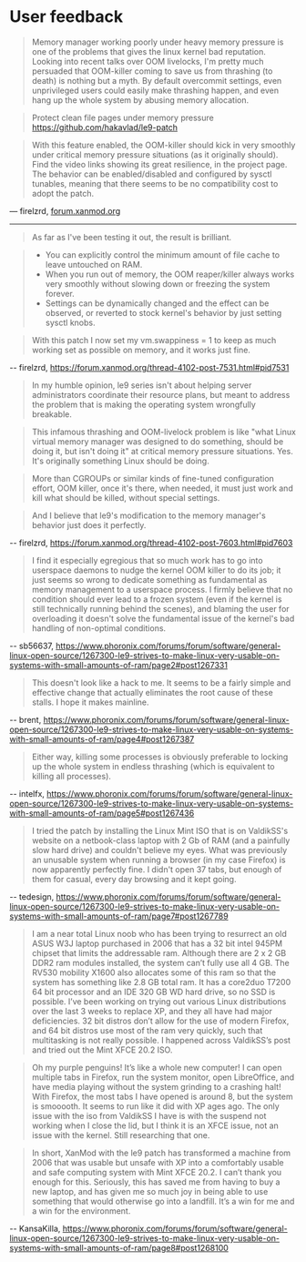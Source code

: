 
# User feedback

> Memory manager working poorly under heavy memory pressure is one of the problems that gives the linux kernel bad reputation.
> Looking into recent talks over OOM livelocks, I'm pretty much persuaded that OOM-killer coming to save us from thrashing (to death) is nothing but a myth.
> By default overcommit settings, even unprivileged users could easily make thrashing happen, and even hang up the whole system by abusing memory allocation.

> Protect clean file pages under memory pressure
> https://github.com/hakavlad/le9-patch

> With this feature enabled, the OOM-killer should kick in very smoothly under critical memory pressure situations (as it originally should).
> Find the video links showing its great resilience, in the project page.
> The behavior can be enabled/disabled and configured by sysctl tunables, meaning that there seems to be no compatibility cost to adopt the patch.

— firelzrd, [forum.xanmod.org](https://forum.xanmod.org/thread-4102-post-7529.html#pid7529)

---

> As far as I've been testing it out, the result is brilliant.

> - You can explicitly control the minimum amount of file cache to leave untouched on RAM.
> - When you run out of memory, the OOM reaper/killer always works very smoothly without slowing down or freezing the system forever.
> - Settings can be dynamically changed and the effect can be observed, or reverted to stock kernel's behavior by just setting sysctl knobs.

> With this patch I now set my vm.swappiness = 1 to keep as much working set as possible on memory, and it works just fine.

-- firelzrd, https://forum.xanmod.org/thread-4102-post-7531.html#pid7531


> In my humble opinion, le9 series isn't about helping server administrators coordinate their resource plans, but meant to address the problem that is making the operating system wrongfully breakable.

> This infamous thrashing and OOM-livelock problem is like "what Linux virtual memory manager was designed to do something, should be doing it, but isn't doing it" at critical memory pressure situations.
> Yes. It's originally something Linux should be doing.

> More than CGROUPs or similar kinds of fine-tuned configuration effort, OOM killer, once it's there, when needed, it must just work and kill what should be killed, without special settings.

> And I believe that le9's modification to the memory manager's behavior just does it perfectly.

-- firelzrd, https://forum.xanmod.org/thread-4102-post-7603.html#pid7603


> I find it especially egregious that so much work has to go into userspace daemons to nudge the kernel OOM killer to do its job; it just seems so wrong to dedicate something as fundamental as memory management to a userspace process. I firmly believe that no condition should ever lead to a frozen system (even if the kernel is still technically running behind the scenes), and blaming the user for overloading it doesn't solve the fundamental issue of the kernel's bad handling of non-optimal conditions.

-- sb56637, https://www.phoronix.com/forums/forum/software/general-linux-open-source/1267300-le9-strives-to-make-linux-very-usable-on-systems-with-small-amounts-of-ram/page2#post1267331


> This doesn't look like a hack to me. It seems to be a fairly simple and effective change that actually eliminates the root cause of these stalls. I hope it makes mainline.

-- brent, https://www.phoronix.com/forums/forum/software/general-linux-open-source/1267300-le9-strives-to-make-linux-very-usable-on-systems-with-small-amounts-of-ram/page4#post1267387


> Either way, killing some processes is obviously preferable to locking up the whole system in endless thrashing (which is equivalent to killing all processes).

-- intelfx, https://www.phoronix.com/forums/forum/software/general-linux-open-source/1267300-le9-strives-to-make-linux-very-usable-on-systems-with-small-amounts-of-ram/page5#post1267436


> I tried the patch by installing the Linux Mint ISO that is on ValdikSS's website on a netbook-class laptop with 2 Gb of RAM (and a painfully slow hard drive) and couldn't believe my eyes. What was previously an unusable system when running a browser (in my case Firefox) is now apparently perfectly fine. I didn't open 37 tabs, but enough of them for casual, every day browsing and it kept going.

-- tedesign, https://www.phoronix.com/forums/forum/software/general-linux-open-source/1267300-le9-strives-to-make-linux-very-usable-on-systems-with-small-amounts-of-ram/page7#post1267789


> I am a near total Linux noob who has been trying to resurrect an old ASUS W3J laptop purchased in 2006 that has a 32 bit intel 945PM chipset that limits the addressable ram. Although there are 2 x 2 GB DDR2 ram modules installed, the system can’t fully use all 4 GB. The RV530 mobility X1600 also allocates some of this ram so that the system has something like 2.8 GB total ram. It has a core2duo T7200 64 bit processor and an IDE 320 GB WD hard drive, so no SSD is possible. I’ve been working on trying out various Linux distributions over the last 3 weeks to replace XP, and they all have had major deficiencies. 32 bit distros don’t allow for the use of modern Firefox, and 64 bit distros use most of the ram very quickly, such that multitasking is not really possible. I happened across ValdikSS’s post and tried out the Mint XFCE 20.2 ISO.

> Oh my purple penguins! It’s like a whole new computer! I can open multiple tabs in Firefox, run the system monitor, open LibreOffice, and have media playing without the system grinding to a crashing halt! With Firefox, the most tabs I have opened is around 8, but the system is smooooth. It seems to run like it did with XP ages ago. The only issue with the iso from ValdikSS I have is with the suspend not working when I close the lid, but I think it is an XFCE issue, not an issue with the kernel. Still researching that one.

> In short, XanMod with the le9 patch has transformed a machine from 2006 that was usable but unsafe with XP into a comfortably usable and safe computing system with Mint XFCE 20.2. I can’t thank you enough for this. Seriously, this has saved me from having to buy a new laptop, and has given me so much joy in being able to use something that would otherwise go into a landfill. It’s a win for me and a win for the environment. 

-- KansaKilla, https://www.phoronix.com/forums/forum/software/general-linux-open-source/1267300-le9-strives-to-make-linux-very-usable-on-systems-with-small-amounts-of-ram/page8#post1268100

